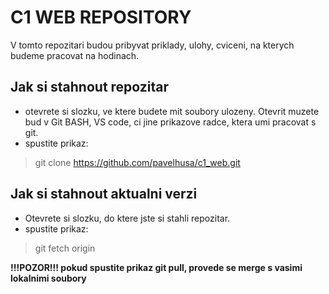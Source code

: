 # C1 WEB REPOSITORY
V tomto repozitari budou pribyvat priklady, ulohy, cviceni, na kterych budeme pracovat na hodinach.
## Jak si stahnout repozitar
- otevrete si slozku, ve ktere budete mit soubory ulozeny. Otevrit muzete bud v Git BASH, VS code, ci jine prikazove radce, ktera umi pracovat s git.
- spustite prikaz: 
> git clone https://github.com/pavelhusa/c1_web.git
## Jak si stahnout aktualni verzi
- Otevrete si slozku, do ktere jste si stahli repozitar.
- spustite prikaz:
> git fetch origin

**!!!POZOR!!! pokud spustite prikaz git pull, provede se merge s vasimi lokalnimi soubory**
